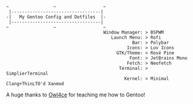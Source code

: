     ~                 ~                  ~
     |----------------------------------|
    -|   My Gentoo Config and Dotfiles  |- 
     |----------------------------------|
    ~                 ~                  ~
                                         Window Manager: > BSPWM
                                            Launch Menu: > Rofi 
                                                    Bar: > Polybar
                                                  Icons: > Luv Icons
                                              GTK/Theme: > Rosé Pine
                                                   Font: > JetBrains Mono
                                                  Fetch: > Neofetch
                                               Terminal: > SimplierTerminal
                                                 Kernel: > Minimal Clang+ThinLTO'd Xanmod

A huge thanks to [Owl4ce](https://github.com/owl4ce) for teaching me how to Gentoo!

